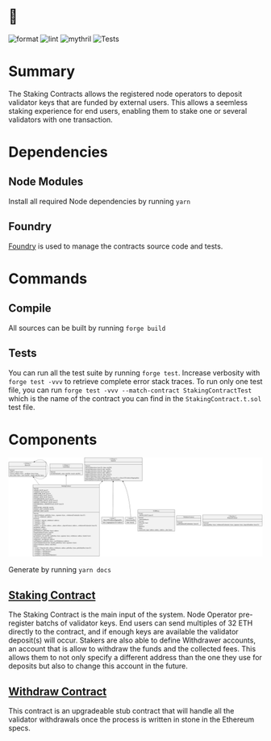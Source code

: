# 🥩
![format](https://github.com/skillz-blockchain/staking-contracts/actions/workflows/Format.yaml/badge.svg)
![lint](https://github.com/skillz-blockchain/staking-contracts/actions/workflows/Lint.yaml/badge.svg)
![mythril](https://github.com/skillz-blockchain/staking-contracts/actions/workflows/Mythril.yaml/badge.svg)
![Tests](https://github.com/skillz-blockchain/staking-contracts/actions/workflows/Tests.yaml/badge.svg)

# Summary

The Staking Contracts allows the registered node operators to deposit validator keys that are funded by external users. This allows a seemless staking experience for end users, enabling them to stake one or several validators with one transaction.

# Dependencies

## Node Modules

Install all required Node dependencies by running `yarn`

## Foundry

[Foundry](https://github.com/foundry-rs/foundry) is used to manage the contracts source code and tests.

# Commands

## Compile

All sources can be built by running `forge build`

## Tests

You can run all the test suite by running `forge test`. Increase verbosity with `forge test -vvv` to retrieve complete error stack traces.
To run only one test file, you can run `forge test -vvv --match-contract StakingContractTest` which is the name of the contract you can find in the `StakingContract.t.sol` test file.


# Components

![Components](./docs/components.svg)

Generate by running `yarn docs`

## [Staking Contract](./natspec/StakingContract.md)

The Staking Contract is the main input of the system. Node Operator pre-register batchs of validator keys. End users can send multiples of 32 ETH directly to the contract, and if enough keys are available the validator deposit(s) will occur. Stakers are also able to define Withdrawer accounts, an account that is allow to withdraw the funds and the collected fees. This allows them to not only specify a different address than the one they use for deposits but also to change this account in the future.

## [Withdraw Contract](./natspec/WithdrawContract.md)

This contract is an upgradeable stub contract that will handle all the validator withdrawals once the process is written in stone in the Ethereum specs.